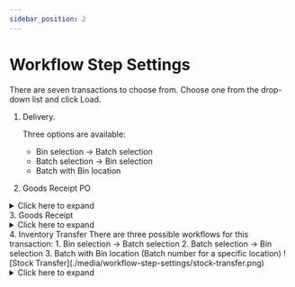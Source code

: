```yaml
---
sidebar_position: 2
---
```


# Workflow Step Settings

There are seven transactions to choose from. Choose one from the drop-down list and click Load.

1. Delivery.

    Three options are available:
      - Bin selection → Batch selection
      - Batch selection → Bin selection
      - Batch with Bin location

2. Goods Receipt PO

  <details>
  <summary>Click here to expand</summary>
  <div>
  ![GRPO](./media/workflow-step-settings/grpo.png)

  New SU workflow – two workflows are available for this transaction.
  Bin selection → SU creation (choosing localization first, then SU creation): SU creation will be then possible only on this on localization.
  Here, you can check an example SU creation → Bin selection workflow:

  ![GRPO Operations](./media/workflow-step-settings/grpo-operations.png) ![GRPO](./media/workflow-step-settings/grpo-01.png) ![GRPO](./media/workflow-step-settings/grpo-02.png) ![GRPO](./media/workflow-step-settings/grpo-03.png) ![GRPO](./media/workflow-step-settings/grpo-04.png) ![GRPO](./media/workflow-step-settings/grpo-05.png) ![GRPO](./media/workflow-step-settings/grpo-06.png) ![GRPO](./media/workflow-step-settings/grpo-07.png) ![GRPO](./media/workflow-step-settings/grpo-08.png) ![GRPO](./media/workflow-step-settings/grpo-09.png) ![GRPO](./media/workflow-step-settings/grpo-10.png)

  It is also possible to add a custom field that will be displayed for Items managed by Batches or Serial Numbers:

  ![GRPO](./media/workflow-step-settings/grpo-11.png)
  ![GRPO](./media/workflow-step-settings/grpo-12.png)
  ![GRPO](./media/workflow-step-settings/grpo-13.png)
  </div>
  </details>
3. Goods Receipt

  <details>
  <summary>Click here to expand</summary>
  <div>
  For Goods Receipt transaction, it is possible to add a custom field that will be displayed for Items managed by Batches or Serial Numbers. The fields can be set as required, and it will be impossible to go to the next step without filling them out.

  ![GRPO](./media/workflow-step-settings/grpo-14.png) ![GRPO](./media/workflow-step-settings/grpo-15.png) ![GRPO](./media/workflow-step-settings/grpo-16.png) ![GRPO](./media/workflow-step-settings/grpo-17.png)
  </div>
  </details>
4. Inventory Transfer
    There are three possible workflows for this transaction:
    1. Bin selection → Batch selection
    2. Batch selection → Bin selection
    3. Batch with Bin location (Batch number for a specific location)
    ![Stock Transfer](./media/workflow-step-settings/stock-transfer.png)
    <details>
    <summary>Click here to expand</summary>
    <div>
    **Examples**:
      1. Bin selection → Batch selection
  
        ![Bin Batch](./media/workflow-step-settings/bin-batch.png) ![Bin Batch](./media/workflow-step-settings/bin-batch-01.png) ![Bin Batch](./media/workflow-step-settings/bin-batch-02.png) ![Bin Batch](./media/workflow-step-settings/bin-batch-03.png) ![Bin Batch](./media/workflow-step-settings/bin-batch-04.png) ![Bin Batch](./media/workflow-step-settings/bin-batch-05.png) ![Bin Batch](./media/workflow-step-settings/bin-batch-06.png)

      2. Batch selection → Bin selection
  
        ![Bin Batch](./media/workflow-step-settings/bin-batch-07.png) ![Bin Batch](./media/workflow-step-settings/bin-batch-08.png) ![Bin Batch](./media/workflow-step-settings/bin-batch-09.png) ![Bin Batch](./media/workflow-step-settings/bin-batch-10.png) ![Bin Batch](./media/workflow-step-settings/bin-batch-11.png) ![Bin Batch](./media/workflow-step-settings/bin-batch-12.png) ![Bin Batch](./media/workflow-step-settings/bin-batch-13.png)
    </div>
    </details>

5.Goods Issue

    There are three possible workflows for this transaction:
    1. Bin selection → Batch selection
    2. Batch selection → Bin selection
    3. Batch with Bin location (Batch number in a specific Bin location)
    ![Goods Issue](./media/workflow-step-settings/goods-issue.png)
    <details>
    <summary>Click here to expand</summary>
    <div>
    **Examples**:
        1. Bin selection → Batch selection.
  
          ![Goods Issue](./media/workflow-step-settings/goods-issue-01.png) ![Goods Issue](./media/workflow-step-settings/goods-issue-02.png) ![Goods Issue](./media/workflow-step-settings/goods-issue-03.png) ![Goods Issue](./media/workflow-step-settings/goods-issue-04.png) ![Goods Issue](./media/workflow-step-settings/goods-issue-05.png) ![Goods Issue](./media/workflow-step-settings/goods-issue-06.png) ![Goods Issue](./media/workflow-step-settings/goods-issue-07.png)

        2. Batch selection → Bin selection.
  
          ![Batch Selection](./media/workflow-step-settings/batch-selection.png) ![Batch Selection](./media/workflow-step-settings/batch-selection-01.png) ![Batch Selection](./media/workflow-step-settings/batch-selection-02.png) ![Batch Selection](./media/workflow-step-settings/batch-selection-03.png) ![Batch Selection](./media/workflow-step-settings/batch-selection-04.png) ![Batch Selection](./media/workflow-step-settings/batch-selection-05.png) ![Batch Selection](./media/workflow-step-settings/batch-selection-06.png)

        3. Batch with Bin location.
      </div>
      </details>

6.PF Pick Order

  <details>
  <summary>Click here to expand</summary>
  <div>
   There are three possible workflows for this transaction:
      1. Bin selection → Batch selection
      2. Batch selection → Bin selection
      3. Batch with Bin location (Batch number in a specific Bin location)

      ![PFPO](./media/workflow-step-settings/pfpo.png)
  
  **Examples**:
    1. Bin selection → Batch selection.
  
    ![PF Pick Order](./media/workflow-step-settings/pfpo-01.png) ![PF Pick Order](./media/workflow-step-settings/pfpo-02.png) ![PF Pick Order](./media/workflow-step-settings/pfpo-03.png) ![PF Pick Order](./media/workflow-step-settings/pfpo-04.png) ![PF Pick Order](./media/workflow-step-settings/pfpo-05.png) ![PF Pick Order](./media/workflow-step-settings/pfpo-06.png)
    2. Batch selection → Bin selection
  
    ![Pick Order](./media/workflow-step-settings/po-01.png) ![Pick Order](./media/workflow-step-settings/po-02.png) ![Pick Order](./media/workflow-step-settings/po-03.png) ![Pick Order](./media/workflow-step-settings/po-04.png) ![Pick Order](./media/workflow-step-settings/po-05.png) ![Pick Order](./media/workflow-step-settings/po-06.png)
  </div>
  </details>

- PF Pick Receipt
For Goods Receipt transactions, it is possible to add a custom field that will be displayed for Items managed by Batches or Serial Numbers. The fields can be set as required, and it will not be possible to go to the next step without filling them out.
